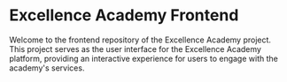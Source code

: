 # Excellence Academy Frontend

Welcome to the frontend repository of the Excellence Academy project. This project serves as the user interface for the Excellence Academy platform, providing an interactive experience for users to engage with the academy's services.



